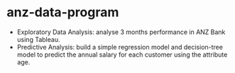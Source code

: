 # anz-data-program
* Exploratory Data Analysis: analyse 3 months performance in ANZ Bank using Tableau. 
* Predictive Analysis: build a simple regression model and decision-tree model to predict the annual salary for each customer using the attribute age.
